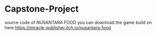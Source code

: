 # Capstone-Project
source code of NUSANTARA FOOD
you can download the game build on here
https://miracle-publisher.itch.io/nusantara-food
